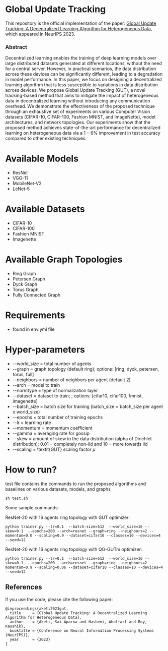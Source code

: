 # Global Update Tracking
This repository is the official implementation of the paper: [Global Update Tracking: A Decentralized Learning Algorithm for Heterogeneous Data](https://arxiv.org/abs/2305.04792), which appeared in NeurIPS 2023.

### Abstract
Decentralized learning enables the training of deep learning models over large distributed datasets generated at different locations, without the need for a central server. However, in practical scenarios, the data distribution across these devices can be significantly different, leading to a degradation in model performance. In this paper, we focus on designing a decentralized learning algorithm that is less susceptible to variations in data distribution across devices. We propose Global Update Tracking (GUT), a novel tracking-based method that aims to mitigate the impact of heterogeneous data in decentralized learning without introducing any communication overhead. We demonstrate the effectiveness of the proposed technique through an exhaustive set of experiments on various Computer Vision datasets (CIFAR-10, CIFAR-100, Fashion MNIST, and ImageNette), model architectures, and network topologies. Our experiments show that the proposed method achieves state-of-the-art performance for decentralized learning on heterogeneous data via a $1-6\%$ improvement in test accuracy compared to other existing techniques. 

# Available Models
* ResNet
* VGG-11
* MobileNet-V2
* LeNet-5

# Available Datasets
* CIFAR-10
* CIFAR-100
* Fashion MNIST
* Imagenette

# Available Graph Topologies
* Ring Graph
* Petersen Graph
* Dyck Graph
* Torus Graph
* Fully Connected Graph

# Requirements
* found in env.yml file

# Hyper-parameters
* --world_size  = total number of agents
* --graph       = graph topology (default ring); options: [ring, dyck, petersen, torus, full]
* --neighbors   = number of neighbors per agent (default 2)
* --arch        = model to train
* --normtype    = type of normalization layer
* --dataset     = dataset to train; ; options: [cifar10, cifar100, fmnist, imagenette]
* --batch_size  = batch size for training (batch_size = batch_size per agent x world_size)
* --epochs      = total number of training epochs
* --lr          = learning rate
* --momentum    = momentum coefficient
* --gamma       = averaging rate for gossip 
* --skew        = amount of skew in the data distribution (alpha of Dirichlet distribution); 0.01 = completely non-iid and 10 = more towards iid
* --scaling     = \textit{GUT} scaling factor $\mu$

# How to run?

test file contains the commands to run the proposed algorithms and baselines on various datasets, models, and graphs
```
sh test.sh
```

Some sample commands:

ResNet-20 with 16 agents ring topology with GUT optimizer:
```
python trainer.py --lr=0.1  --batch-size=512  --world_size=16 --skew=0.1  --epochs=200 --arch=resnet --graph=ring --neighbors=2 --momentum=0.0 --scaling=0.9 --dataset=cifar10 --classes=10 --devices=4 --seed=12

```

ResNet-20 with 16 agents ring topology with QG-GUTm optimizer:
```
python trainer.py --lr=0.1  --batch-size=512  --world_size=16 --skew=0.1  --epochs=200 --arch=resnet --graph=ring --neighbors=2 --momentum=0.9 --scaling=0.06 --dataset=cifar10 --classes=10 --devices=4 --seed=12

```

## References
If you use the code, please cite the following paper:

```
@inproceedings{aketi2023gut,
  title     = {Global Update Tracking: A Decentralized Learning Algorithm for Heterogeneous Data},
  author    = {Aketi, Sai Aparna and Hashemi, Abolfazl and Roy, Kaushik},
  booktitle = {Conference on Neural Information Processing Systems (NeurIPS)},
  year      = {2023}
}
```
